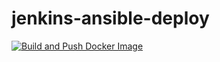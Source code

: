 # jenkins-ansible-deploy

[![Build and Push Docker Image](https://github.com/1Jayso/jenkins-projects/actions/workflows/docker-image.yml/badge.svg)](https://github.com/1Jayso/jenkins-projects/actions/workflows/docker-image.yml)

